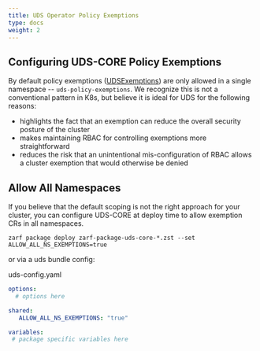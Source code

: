 ```yaml
---
title: UDS Operator Policy Exemptions
type: docs
weight: 2
---
```


## Configuring UDS-CORE Policy Exemptions

By default policy exemptions ([UDSExemptions](https://github.com/defenseunicorns/uds-core/blob/main/src/pepr/operator/crd/generated/exemption-v1alpha1.ts)) are only allowed in a single namespace -- `uds-policy-exemptions`. We recognize this is not a conventional pattern in K8s, but believe it is ideal for UDS for the following reasons:

- highlights the fact that an exemption can reduce the overall security posture of the cluster 
- makes maintaining RBAC for controlling exemptions more straightforward
- reduces the risk that an unintentional mis-configuration of RBAC allows a cluster exemption that would otherwise be denied

## Allow All Namespaces

If you believe that the default scoping is not the right approach for your cluster, you can configure UDS-CORE at deploy time to allow exemption CRs in all namespaces.

`zarf package deploy zarf-package-uds-core-*.zst --set ALLOW_ALL_NS_EXEMPTIONS=true`

or via a uds bundle config:

uds-config.yaml
```yaml
options:
  # options here

shared:
   ALLOW_ALL_NS_EXEMPTIONS: "true"

variables:
 # package specific variables here

```